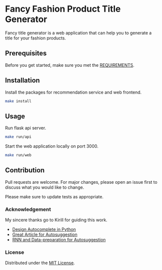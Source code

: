 # Fancy Fashion Product Title Generator

Fancy title generator is a web application that can help you to generate a title for your fashion products.

## Prerequisites

Before you get started, make sure you met the [REQUIREMENTS](.tool-versions).

## Installation

Install the packages for recommendation service and web frontend.
```bash
make install
```

## Usage

Run flask api server.
```bash
make run/api
```

Start the web application locally on port 3000.
```bash
make run/web
```

## Contribution
Pull requests are welcome. For major changes, please open an issue first to discuss what you would like to change.

Please make sure to update tests as appropriate.

### Acknowledgement

My sincere thanks go to Kirill for guiding this work.
* [Design Autocomplete in Python](https://medium.com/hackernoon/design-auto-complete-system-in-python-8fab1470cd92)
* [Great Article for Autosuggestion](https://medium.com/related-works-inc/autosuggest-retrieval-data-structures-algorithms-3a902c74ffc8)
* [RNN and Data-preparation for Autosuggestion](https://towardsdatascience.com/recurrent-neural-networks-by-example-in-python-ffd204f99470)

### License

Distributed under the [MIT License](LICENSE.md).
